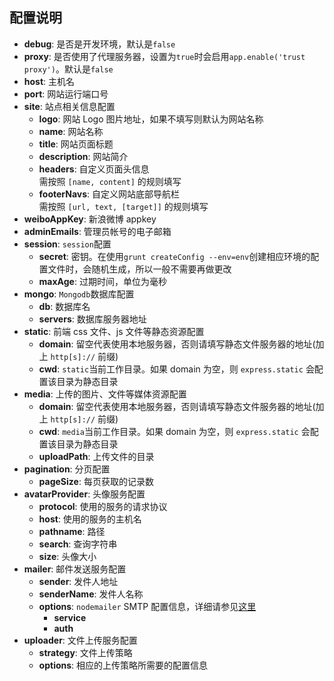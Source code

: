 ## 配置说明

- **debug**: 是否是开发环境，默认是`false`
- **proxy**: 是否使用了代理服务器，设置为`true`时会启用`app.enable('trust proxy')`。默认是`false`
- **host**: 主机名
- **port**: 网站运行端口号
- **site**: 站点相关信息配置
  - **logo**: 网站 Logo 图片地址，如果不填写则默认为网站名称
  - **name**: 网站名称
  - **title**: 网站页面标题
  - **description**: 网站简介
  - **headers**: 自定义页面头信息  
      需按照 `[name, content]` 的规则填写
  - **footerNavs**: 自定义网站底部导航栏  
      需按照 `[url, text, [target]]` 的规则填写
- **weiboAppKey**: 新浪微博 appkey
- **adminEmails**: 管理员帐号的电子邮箱
- **session**: `session`配置
  - **secret**: 密钥。在使用`grunt createConfig --env=env`创建相应环境的配置文件时，会随机生成，所以一般不需要再做更改
  - **maxAge**: 过期时间，单位为毫秒
- **mongo**: `Mongodb`数据库配置
  - **db**: 数据库名
  - **servers**: 数据库服务器地址
- **static**: 前端 css 文件、js 文件等静态资源配置
  - **domain**: 留空代表使用本地服务器，否则请填写静态文件服务器的地址(加上 `http[s]://` 前缀)
  - **cwd**: `static`当前工作目录。如果 domain 为空，则 `express.static` 会配置该目录为静态目录
- **media**: 上传的图片、文件等媒体资源配置
  - **domain**: 留空代表使用本地服务器，否则请填写静态文件服务器的地址(加上 `http[s]://` 前缀)
  - **cwd**: `media`当前工作目录。如果 domain 为空，则 `express.static` 会配置该目录为静态目录
  - **uploadPath**: 上传文件的目录
- **pagination**: 分页配置
  - **pageSize**: 每页获取的记录数
- **avatarProvider**: 头像服务配置
  - **protocol**: 使用的服务的请求协议
  - **host**: 使用的服务的主机名
  - **pathname**: 路径
  - **search**: 查询字符串
  - **size**: 头像大小
- **mailer**: 邮件发送服务配置
  - **sender**: 发件人地址
  - **senderName**: 发件人名称
  - **options**: `nodemailer` SMTP 配置信息，详细请参见[这里](https://github.com/andris9/Nodemailer#setting-up-smtp)
    - **service**
    - **auth**
- **uploader**: 文件上传服务配置
  - **strategy**: 文件上传策略
  - **options**: 相应的上传策略所需要的配置信息